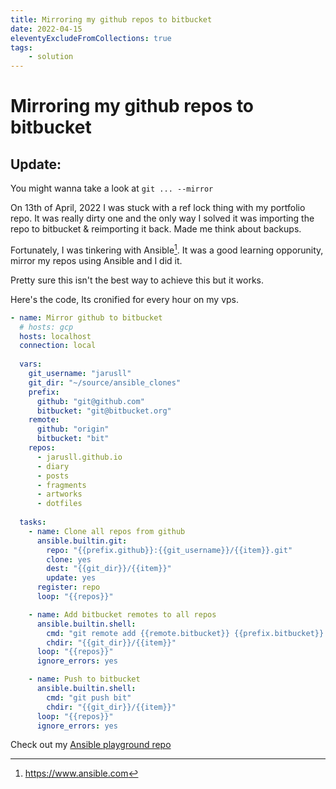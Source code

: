```yaml
---
title: Mirroring my github repos to bitbucket
date: 2022-04-15
eleventyExcludeFromCollections: true
tags:
	- solution
---
```


# Mirroring my github repos to bitbucket #

## Update: ##
You might wanna take a look at `git ... --mirror`

On 13th of April, 2022 I was stuck with a ref lock thing with my portfolio repo. It was really dirty one and the only way I solved it was importing the repo to bitbucket & reimporting it back. Made me think about backups. 

Fortunately, I was tinkering with Ansible[^1]. It was a good learning opporunity, mirror my repos using Ansible and I did it.

Pretty sure this isn't the best way to achieve this but it works.

Here's the code, Its cronified for every hour on my vps.

```yaml
- name: Mirror github to bitbucket
  # hosts: gcp
  hosts: localhost
  connection: local
  
  vars:
    git_username: "jarusll"
    git_dir: "~/source/ansible_clones"
    prefix:
      github: "git@github.com"
      bitbucket: "git@bitbucket.org"
    remote:
      github: "origin"
      bitbucket: "bit"
    repos:
      - jarusll.github.io
      - diary
      - posts
      - fragments
      - artworks
      - dotfiles
      
  tasks:
    - name: Clone all repos from github
      ansible.builtin.git:
        repo: "{{prefix.github}}:{{git_username}}/{{item}}.git"
        clone: yes
        dest: "{{git_dir}}/{{item}}"
        update: yes
      register: repo
      loop: "{{repos}}"

    - name: Add bitbucket remotes to all repos
      ansible.builtin.shell:
        cmd: "git remote add {{remote.bitbucket}} {{prefix.bitbucket}}:{{git_username}}/{{item}}.git"
        chdir: "{{git_dir}}/{{item}}"
      loop: "{{repos}}"
      ignore_errors: yes

    - name: Push to bitbucket
      ansible.builtin.shell:
        cmd: "git push bit"
        chdir: "{{git_dir}}/{{item}}"
      loop: "{{repos}}"
      ignore_errors: yes

```

Check out my [Ansible playground repo](https://github.com/jarusll/ansible-playground)

[^1]: https://www.ansible.com
